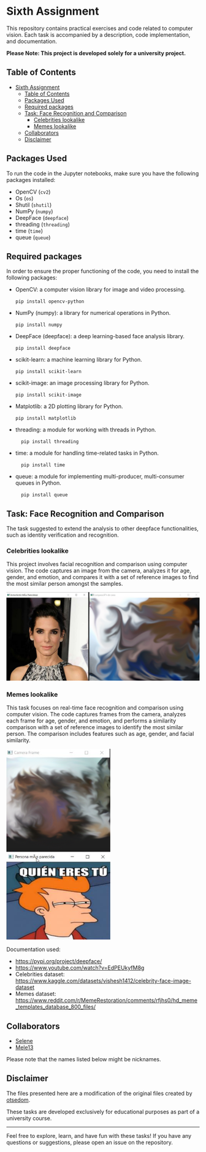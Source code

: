 # Sixth Assignment

This repository contains practical exercises and code related to computer vision. Each task is accompanied by a description, code implementation, and documentation.

**Please Note: This project is developed solely for a university project.**

## Table of Contents
- [Sixth Assignment](#sixth-assignment)
  - [Table of Contents](#table-of-contents)
  - [Packages Used](#packages-used)
  - [Required packages](#required-packages)
  - [Task: Face Recognition and Comparison](#task-face-recognition-and-comparison)
    - [Celebrities lookalike](#celebrities-lookalike)
    - [Memes lookalike](#memes-lookalike)
  - [Collaborators](#collaborators)
  - [Disclaimer](#disclaimer)

## Packages Used
To run the code in the Jupyter notebooks, make sure you have the following packages installed:
- OpenCV (`cv2`)
- Os (`os`)
- Shutil (`shutil`)
- NumPy (`numpy`)
- DeepFace (`deepface`)
- threading (`threading`)
- time (`time`)
- queue (`queue`)

## Required packages
In order to ensure the proper functioning of the code, you need to install the following packages:

- OpenCV: a computer vision library for image and video processing.
   ```shell
   pip install opencv-python
   ```
- NumPy (numpy): a library for numerical operations in Python.
  ```shell
  pip install numpy
  ```
- DeepFace (deepface): a deep learning-based face analysis library.
  ```shell
  pip install deepface
  ```
- scikit-learn: a machine learning library for Python.
  ```shell
  pip install scikit-learn
  ```
- scikit-image: an image processing library for Python.
  ```shell
  pip install scikit-image
  ```
- Matplotlib: a 2D plotting library for Python.
  ```shell
  pip install matplotlib
  ```
- threading: a module for working with threads in Python.
  ```shell
    pip install threading
  ```
- time: a module for handling time-related tasks in Python.
  ```shell
    pip install time
  ```
- queue: a module for implementing multi-producer, multi-consumer queues in Python.
  ```shell
    pip install queue
  ```

## Task: Face Recognition and Comparison
The task suggested to extend the analysis to other deepface functionalities, such as identity verification and recognition.

### Celebrities lookalike
This project involves facial recognition and comparison using computer vision. The code captures an image from the camera, analyzes it for age, gender, and emotion, and compares it with a set of reference images to find the most similar person amongst the samples.

![Celebrities Lookalike](./Images/Output/celebrities_lookalike.png)

### Memes lookalike
This task focuses on real-time face recognition and comparison using computer vision. The code captures frames from the camera, analyzes each frame for age, gender, and emotion, and performs a similarity comparison with a set of reference images to identify the most similar person. The comparison includes features such as age, gender, and facial similarity.

![Memes Lookalike](./Images/Output/memes_lookalike.png)

Documentation used:
- https://pypi.org/project/deepface/
- https://www.youtube.com/watch?v=EdPEUkyfM8g
- Celebrities dataset: https://www.kaggle.com/datasets/vishesh1412/celebrity-face-image-dataset
- Memes dataset: https://www.reddit.com/r/MemeRestoration/comments/rfjhs0/hd_meme_templates_database_800_files/

## Collaborators
- [Selene](https://github.com/SeleneGonzalezCurbelo)
- [Mele13](https://github.com/mele13)

Please note that the names listed below might be nicknames.

## Disclaimer
The files presented here are a modification of the original files created by [otsedom](https://github.com/otsedom/otsedom.github.io/tree/main/VC/P6).

These tasks are developed exclusively for educational purposes as part of a university course. 

--------------------------------------------------

Feel free to explore, learn, and have fun with these tasks! If you have any questions or suggestions, please open an issue on the repository.
